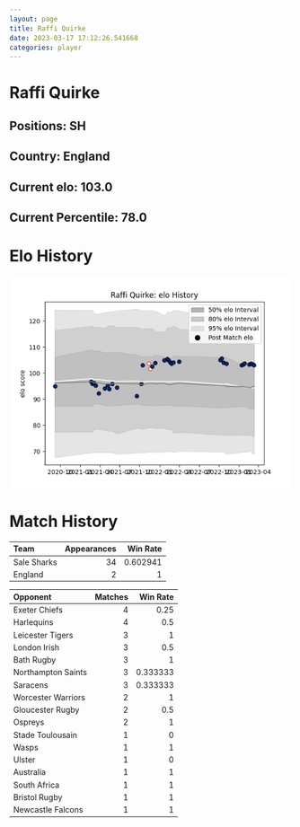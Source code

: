 ```yaml
---  
layout: page  
title: Raffi Quirke  
date: 2023-03-17 17:12:26.541668  
categories: player  
---
```

# Raffi Quirke

## Positions: SH

## Country: England

## Current elo: 103.0

## Current Percentile: 78.0

# Elo History


![elo history](history_RaffiQuirke.png)
# Match History


| Team        |   Appearances |   Win Rate |
|:------------|--------------:|-----------:|
| Sale Sharks |            34 |   0.602941 |
| England     |             2 |   1        |

| Opponent           |   Matches |   Win Rate |
|:-------------------|----------:|-----------:|
| Exeter Chiefs      |         4 |   0.25     |
| Harlequins         |         4 |   0.5      |
| Leicester Tigers   |         3 |   1        |
| London Irish       |         3 |   0.5      |
| Bath Rugby         |         3 |   1        |
| Northampton Saints |         3 |   0.333333 |
| Saracens           |         3 |   0.333333 |
| Worcester Warriors |         2 |   1        |
| Gloucester Rugby   |         2 |   0.5      |
| Ospreys            |         2 |   1        |
| Stade Toulousain   |         1 |   0        |
| Wasps              |         1 |   1        |
| Ulster             |         1 |   0        |
| Australia          |         1 |   1        |
| South Africa       |         1 |   1        |
| Bristol Rugby      |         1 |   1        |
| Newcastle Falcons  |         1 |   1        |